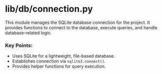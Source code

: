 # lib/db/connection.py

This module manages the SQLite database connection for the project.
It provides functions to connect to the database, execute queries, and handle database-related logic.

### Key Points:
- Uses SQLite for a lightweight, file-based database.
- Establishes connection via `sqlite3.connect()`.
- Provides helper functions for query execution.
